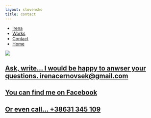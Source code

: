 ```yaml
---
layout: slovensko
title: contact
---
```


<div class="container-fluid">
		<nav class="col-xs-12 col-sm-12 col-md-6 pull-right">
			<ul class="row">
 				<a href="{{ site.baseurl }}{{ post.url }}/en/irena"><li class="col-xs-6 col-sm-4 col-md-3 top">Irena</li></a>
 				<a href="{{ site.baseurl }}{{ post.url }}/en/works"><li class="col-xs-6 col-sm-4 col-md-3 top">Works</li></a>
				<a href="{{ site.baseurl }}{{ post.url }}/en/contact"><li class="col-xs-6 col-sm-4 col-md-3 top">Contact</li></a>
 				<a href="{{ site.baseurl }}{{ post.url }}/en/"><li class="col-xs-6 col-sm-4 col-md-3 top">Home</li></a>
			</ul>
		</nav>
</div>
<div class="container-fluid">
	<img class="ozadje-kontakt" src="{{ site.baseurl }}/assets/images/atelje/DSC_7894.jpg">
	<div class="kontakt-form">
		<div class="col-md-6 col-md-offset-3 col-sm-8 col-sm-offset-2 col-xs-12 col-xs-offset-0 ">
			<a href="mailto:irenacernovsek@gmail.com?subject=Connecting">
				<h2 class="kontakt-link">Ask, write... I would be happy to anwser your questions.
					<span>irenacernovsek@gmail.com</span></h2>
			</a>
			<a href="https://www.facebook.com/profile.php?id=100004077824271&ref=br_rs" subject="Connecting"><h2 class="link-kontakt">You can find me on Facebook</h2>
			</a>
			<a href="tel:+38631383057" subject="Connecting">
				<h2 class="kontakt-link">Or even call...
					<span>+38631 345 109</span></h2>
			</a>
		</div>
	</div>	
</div>

